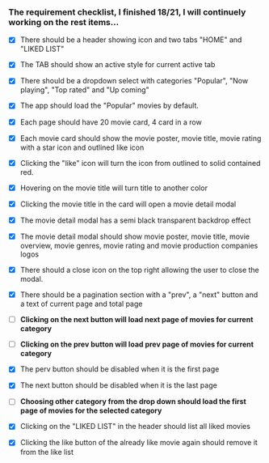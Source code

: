 ### The requirement checklist, I finished 18/21, I will continuely working on the rest items...
- [x] There should be a header showing icon and two tabs "HOME" and "LIKED LIST"
- [x] The TAB should show an active style for current active tab
- [x] There should be a dropdown select with categories "Popular", "Now playing", "Top rated" and "Up coming"
- [x] The app should load the "Popular" movies by default.
- [x] Each page should have 20 movie card, 4 card in a row
- [x] Each movie card should show the movie poster, movie title, movie rating with a star icon and outlined like icon
- [x] Clicking the "like" icon will turn the icon from outlined to solid contained red.
- [x] Hovering on the movie title will turn title to another color
- [x] Clicking the movie title in the card will open a movie detail modal
- [x] The movie detail modal has a semi black transparent backdrop effect
- [x] The movie detail modal should show movie poster, movie title, movie overview, movie genres, movie rating and movie production companies logos
- [x] There should a close icon on the top right allowing the user to close the modal.
- [x] There should be a pagination section with a "prev", a "next" button and a text of current page and total page
- [ ] **Clicking on the next button will load next page of movies for current category**
- [ ] **Clicking on the prev button will load prev page of movies for current category**
- [x] The perv button should be disabled when it is the first page
- [x] The next button should be disabled when it is the last page
- [ ] **Choosing other category from the drop down should load the first page of movies for the selected category**
- [x] Clicking on the "LIKED LIST" in the header should list all liked movies
- [x] Clicking the like button of the already like movie again should remove it from the like list

 
